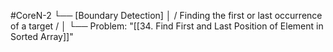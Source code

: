 #CoreN-2
└── [Boundary Detection]
    │   / Finding the first or last occurrence of a target /
    │
    └── Problem: "[[34. Find First and Last Position of Element in Sorted Array]]"